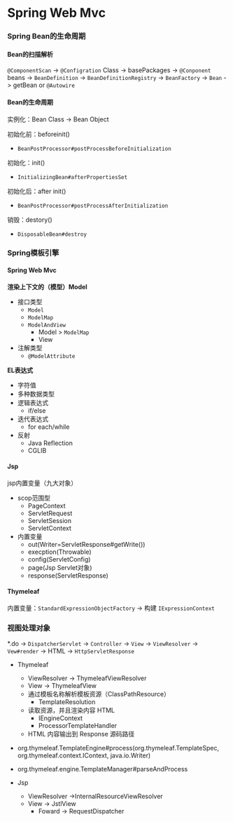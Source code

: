 # Spring Web Mvc

### Spring Bean的生命周期

#### Bean的扫描解析
`@ComponentScan` -> `@Configration` Class -> basePackages -> `@Conponent` beans -> `BeanDefinition` -> `BeanDefinitionRegistry` -> `BeanFactory` -> `Bean` -> getBean or `@Autowire`

#### Bean的生命周期
实例化：Bean Class -> Bean Object

初始化前：beforeinit()
* `BeanPostProcessor#postProcessBeforeInitialization`

初始化：init()
* `InitializingBean#afterPropertiesSet`

初始化后：after init()
* `BeanPostProcessor#postProcessAfterInitialization`

销毁：destory()
* `DisposableBean#destroy`

### Spring模板引擎

#### Spring Web Mvc
**渲染上下文的（模型）Model**
* 接口类型
    * `Model`
    * `ModelMap`
    * `ModelAndView`
        * Model > `ModelMap`
        * View
* 注解类型
    * `@ModelAttribute`

**EL表达式**
* 字符值
* 多种数据类型
* 逻辑表达式
    * if/else
* 迭代表达式
    * for each/while
* 反射
    * Java Reflection
    * CGLIB


#### Jsp
jsp内置变量（九大对象）
* scop范围型
    * PageContext
    * ServletRequest
    * ServletSession
    * ServletContext
* 内置变量
    * out(Writer=ServletResponse#getWrite())
    * execption(Throwable)
    * config(ServletConfig)
    * page(Jsp Servlet对象)
    * response(ServletResponse)

#### Thymeleaf 
内置变量：`StandardExpressionObjectFactory` -> 构建 `IExpressionContext`



### 视图处理对象
*.do -> `DispatcherServlet` -> `Controller` -> `View` -> `ViewResolver` -> `Vew#render` -> HTML -> `HttpServletResponse`

* Thymeleaf 
    * ViewResolver -> ThymeleafViewResolver
    * View -> ThymeleafView
    * 通过模板名称解析模板资源（ClassPathResource）
        * TemplateResolution
    * 读取资源，并且渲染内容 HTML
        * IEngineContext
        * ProcessorTemplateHandler
    * HTML 内容输出到 Response
源码路径
* org.thymeleaf.TemplateEngine#process(org.thymeleaf.TemplateSpec, org.thymeleaf.context.IContext, java.io.Writer)
* org.thymeleaf.engine.TemplateManager#parseAndProcess

* Jsp
    * ViewResolver ->InternalResourceViewResolver
    * View -> JstlView
        * Foward -> RequestDispatcher